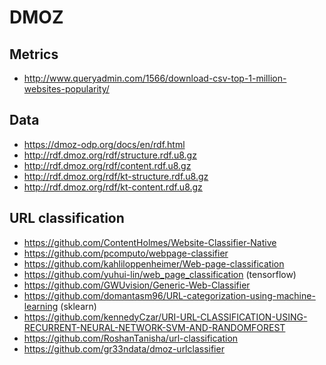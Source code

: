 # DMOZ

## Metrics
- http://www.queryadmin.com/1566/download-csv-top-1-million-websites-popularity/

## Data
- https://dmoz-odp.org/docs/en/rdf.html
- http://rdf.dmoz.org/rdf/structure.rdf.u8.gz
- http://rdf.dmoz.org/rdf/content.rdf.u8.gz
- http://rdf.dmoz.org/rdf/kt-structure.rdf.u8.gz
- http://rdf.dmoz.org/rdf/kt-content.rdf.u8.gz

## URL classification
- https://github.com/ContentHolmes/Website-Classifier-Native
- https://github.com/pcomputo/webpage-classifier
- https://github.com/kahliloppenheimer/Web-page-classification
- https://github.com/yuhui-lin/web_page_classification (tensorflow)
- https://github.com/GWUvision/Generic-Web-Classifier
- https://github.com/domantasm96/URL-categorization-using-machine-learning (sklearn)
- https://github.com/kennedyCzar/URI-URL-CLASSIFICATION-USING-RECURRENT-NEURAL-NETWORK-SVM-AND-RANDOMFOREST
- https://github.com/RoshanTanisha/url-classification
- https://github.com/gr33ndata/dmoz-urlclassifier